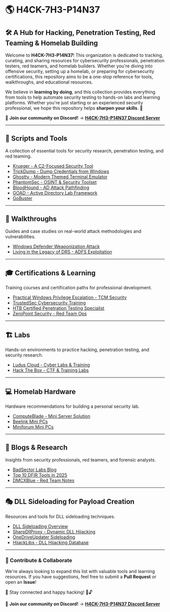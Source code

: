 # 🌎 H4CK-7H3-P14N37  

## 🛠️ A Hub for Hacking, Penetration Testing, Red Teaming & Homelab Building  

Welcome to **H4CK-7H3-P14N37**! This organization is dedicated to tracking, curating, and sharing resources for cybersecurity professionals, penetration testers, red teamers, and homelab builders. Whether you're diving into offensive security, setting up a homelab, or preparing for cybersecurity certifications, this repository aims to be a one-stop reference for tools, walkthroughs, and educational resources.  

We believe in **learning by doing**, and this collection provides everything from tools to help automate security testing to hands-on labs and learning platforms. Whether you're just starting or an experienced security professional, we hope this repository helps **sharpen your skills**. 🚀  

💬 **Join our community on Discord!** → [**H4CK-7H3-P14N37 Discord Server**](https://discord.gg/pTsQkygD)  

---  

## 🔧 Scripts and Tools  
A collection of essential tools for security research, penetration testing, and red teaming.  

- [Krueger - A C2-Focused Security Tool](https://github.com/logangoins/Krueger)  
- [TrickDump - Dump Credentials from Windows](https://ricardojoserf.github.io/trickdump/)  
- [Ghostty - Modern Themed Terminal Emulator](https://ghostty.org/docs/features/theme)  
- [PhantomSec - OSINT & Security Toolset](https://phantomsec.tools/#features)  
- [BloodHound - AD Attack Pathfinding](https://github.com/SpecterOps/BloodHound/wiki/)  
- [GOAD - Active Directory Lab Framework](https://github.com/Orange-Cyberdefense/GOAD)  
- [GoBuster](https://github.com/OJ/gobuster)

---  

## 📖 Walkthroughs  
Guides and case studies on real-world attack methodologies and vulnerabilities.  

- [Windows Defender Weaponization Attack](https://cybersecuritynews.com/attack-weaponizes-windows-defender/)  
- [Living in the Legacy of DRS - ADFS Exploitation](https://posts.specterops.io/adfs-living-in-the-legacy-of-drs-c11f9b371811)  

---  

## 🎓 Certifications & Learning  
Training courses and certification paths for professional development.  

- [Practical Windows Privilege Escalation - TCM Security](https://certifications.tcm-sec.com/pwpa/)  
- [TrustedSec Cybersecurity Training](https://learn.trustedsec.com/courses/cd84409a-36af-4507-be2c-ca7ad1e9fd2d)  
- [HTB Certified Penetration Testing Specialist](https://academy.hackthebox.com/preview/certifications/htb-certified-penetration-testing-specialist/)  
- [ZeroPoint Security - Red Team Ops](https://training.zeropointsecurity.co.uk/courses/red-team-ops)  

---  

## 🏗️ Labs  
Hands-on environments to practice hacking, penetration testing, and security research.  

- [Ludus Cloud - Cyber Labs & Training](https://ludus.cloud)  
- [Hack The Box - CTF & Training Labs](https://www.hackthebox.com/)  

---  

## 💻 Homelab Hardware  
Hardware recommendations for building a personal security lab.  

- [ComputeBlade - Mini Server Solution](https://computeblade.com/buy-computeblade/)
- [Beelink Mini PCs](https://www.amazon.com/stores/page/89A674FA-B403-4AFB-BDBC-FBE41ADD3AE6/)
- [Miniforum Mini PCs](https://www.amazon.com/stores/page/96E173AA-4774-4885-B6AF-4ABE3EA9259F/)

---  

## 📜 Blogs & Research  
Insights from security professionals, red teamers, and forensic analysts.  

- [BadSector Labs Blog](https://blog.badsectorlabs.com)  
- [Top 10 DFIR Tools in 2025](https://www.dfir.training/blog/top-10-tools-every-df-ir-practitioner-should-master-in-2025)  
- [DMCXBlue - Red Team Notes](https://dmcxblue.gitbook.io/red-team-notes-2-0)  

---  

## 🎭 DLL Sideloading for Payload Creation  
Resources and tools for DLL sideloading techniques.  

- [DLL Sideloading Overview](https://www.r-tec.net/r-tec-blog-dll-sideloading.html)  
- [SharpDllProxy - Dynamic DLL Hijacking](https://github.com/Flangvik/SharpDllProxy)  
- [OneDriveUpdater Sideloading](https://github.com/ChoiSG/OneDriveUpdaterSideloading)  
- [HijackLibs - DLL Hijacking Database](https://hijacklibs.net/)  

---

### 🚀 Contribute & Collaborate  
We're always looking to expand this list with valuable tools and learning resources. If you have suggestions, feel free to submit a **Pull Request** or open an **Issue**!  

📧 Stay connected and happy hacking! 🦠🔓  

💬 **Join our community on Discord!** → [**H4CK-7H3-P14N37 Discord Server**](https://discord.gg/pTsQkygD)  
